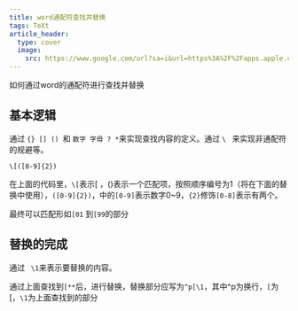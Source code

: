 ```yaml
---
title: word通配符查找并替换
tags: TeXt
article_header:
  type: cover
  image:
    src: https://www.google.com/url?sa=i&url=https%3A%2F%2Fapps.apple.com%2Fhk%2Fapp%2Fmicrosoft-word%2Fid586447913&psig=AOvVaw3gLaYhG1P6e4sTOFSV8BYV&ust=1668757646096000&source=images&cd=vfe&ved=0CBEQjRxqFwoTCIj76-fctPsCFQAAAAAdAAAAABAD
---
```

如何通过word的通配符进行查找并替换

## 基本逻辑

通过 `{} [] () `和 `数字 字母 ? *`来实现查找内容的定义。通过 `\ ` 来实现非通配符的规避等。

```
\[([0-9]{2})
```

在上面的代码里，`\[`表示[ ，()表示一个匹配项，按照顺序编号为1（将在下面的替换中使用），`([0-9]{2})`，中的`[0-9]`表示数字0~9，`{2}`修饰`[0-8]`表示有两个。

最终可以匹配形如`[01` 到`[99`的部分

## 替换的完成

通过 ` \1`来表示要替换的内容。

通过上面查找到`[**`后，进行替换，替换部分应写为`^p[\1`，其中^p为换行，`[`为[，`\1`为上面查找到的部分
